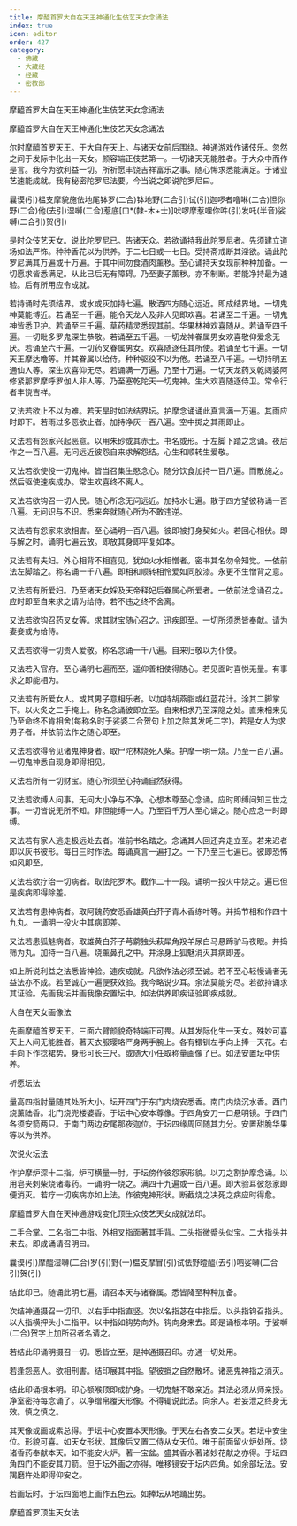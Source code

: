 ```yaml
---
title: 摩醯首罗大自在天王神通化生伎艺天女念诵法
index: true
icon: editor
order: 427
category:
  - 佛藏
  - 大藏经
  - 经藏
  - 密教部
---
```


  摩醯首罗大自在天王神通化生伎艺天女念诵法  

摩醯首罗大自在天王神通化生伎艺天女念诵法  

尔时摩醯首罗天王。于大自在天上。与诸天女前后围绕。神通游戏作诸伎乐。忽然之间于发际中化出一天女。颜容端正伎艺第一。一切诸天无能胜者。于大众中而作是言。我今为欲利益一切。所祈愿丰饶吉祥富乐之事。随心悕求悉能满足。于诸业艺速能成就。我有秘密陀罗尼法要。今当说之即说陀罗尼曰。  

曩谟(引)榅支摩貌施佉地尾钵罗(二合)钵地野(二合引)试(引)迦啰者噜啉(二合)怛你野(二合)他(去引)湿嚩(二合)惹底[口*(隸-木+士)]吠啰摩惹哩你吽(引)发吒(半音)娑嚩(二合引)贺(引)  

是时众伎艺天女。说此陀罗尼已。告诸天众。若欲诵持我此陀罗尼者。先须建立道场如法严饰。种种香花以为供养。于二七日或一七日。受持斋戒断其淫欲。诵此陀罗尼满其万遍或十万遍。于其中间勿食酒肉薰秽。至心诵持天女现前种种加备。一切愿求皆悉满足。从此已后无有障碍。乃至妻子薰秽。亦不制断。若能净持最为速验。后有所用应令成就。  

若持诵时先须结界。或水或灰加持七遍。散洒四方随心远近。即成结界地。一切鬼神莫能博近。若诵至一千遍。能令天龙人及非人见即欢喜。若诵至二千遍。一切鬼神皆悉卫护。若诵至三千遍。草药精灵悉现其前。华果林神欢喜随从。若诵至四千遍。一切毗多罗鬼深生恭敬。若诵至五千遍。一切龙神眷属男女欢喜敬仰爱念无厌。若诵至六千遍。一切药叉眷属男女。欢喜随逐任其所使。若诵至七千遍。一切天王摩达噜等。并其眷属以给侍。种种驱役不以为倦。若诵至八千遍。一切持明五通仙人等。深生欢喜仰无尽。若诵满一万遍。乃至十万遍。一切天龙药叉乾闼婆阿修紧那罗摩呼罗伽人非人等。乃至塞乾陀天一切鬼神。生大欢喜随逐侍卫。常令行者丰饶吉祥。  

又法若欲止不以为难。若天旱时如法结界坛。护摩念诵诵此真言满一万遍。其雨应时即下。若雨过多恶欲止者。加持净灰一百八遍。空中掷之其雨即止。  

又法若有怨家兴起恶意。以用朱砂或其赤土。书名或形。于左脚下踏之念诵。夜后作之一百八遍。无问远近彼怨自来求解怨结。心生和顺转生爱敬。  

又法若欲使役一切鬼神。皆当召集生愍念心。随分饮食加持一百八遍。而散施之。然后驱使速疾成办。常生欢喜终不离人。  

又法若欲钩召一切人民。随心所念无问远近。加持水七遍。散于四方望彼称诵一百八遍。无问识与不识。悉来奔就随心所为不敢违逆。  

又法若有怨家来欲相害。至心诵明一百八遍。彼即被打身契如火。若回心相伏。即与解之时。诵明七遍云放。即放其身即平复如本。  

又法若有夫妇。外心相背不相喜见。犹如火水相憎者。密书其名勿令知觉。一依前法左脚踏之。称名诵一千八遍。即相和顺转相怜爱如同胶漆。永更不生憎背之意。  

又法若有所爱妇。乃至诸天女婇及天帝释妃后眷属心所爱者。一依前法念诵召之。应时即至自来求之请为给侍。若不违之终不舍离。  

又法若欲钩召药叉女等。求其财宝随心召之。迅疾即至。一切所须悉皆奉献。请为妻妾或为给侍。  

又法若欲得一切贵人爱敬。称名念诵一千八遍。自来归敬以为仆使。  

又法若入官府。至心诵明七遍而至。遥仰善相使得随心。若见面时喜悦无量。有事求之即能相为。  

又法若有所爱女人。或其男子意相乐者。以加持胡燕脂或红蓝花汁。涂其二脚掌下。以火炙之二手掩上。称名念诵彼即立至。自来相求乃至深隐之处。直来相来见乃至命终不肯相舍(每称名时于娑婆二合贺句上加之除其发吒二字)。若是女人为求男子者。并依前法作之随心即至。  

又法若欲得令见诸鬼神身者。取尸陀林烧死人柴。护摩一明一烧。乃至一百八遍。一切鬼神悉自现身即得相见。  

又法若所有一切财宝。随心所须至心持诵自然获得。  

又法若欲缚人问事。无问大小净与不净。心想本尊至心念诵。应时即缚问知三世之事。一切皆说无所不知。非但能缚一人。乃至百千万人至心诵之。随心应念一时即缚。  

又法若有家人逃走极远处去者。准前书名踏之。念诵其人回还奔走立至。若来迟者即以灰书彼形。每日三时作法。每诵真言一遍打之。一下乃至三七遍已。彼即恐怖如风即至。  

又法若欲疗治一切病者。取佉陀罗木。截作二十一段。诵明一投火中烧之。遍已但是疾病即得除差。  

又法若有患神病者。取阿魏药安悉香雄黄白芥子青木香练叶等。并捣节相和作四十九丸。一诵明一投火中其病即差。  

又法若患狐魅病者。取雄黄白芥子芎藭独头萩犀角羖羊尿白马悬蹄驴马夜眼。并捣筛为丸。加持一百八遍。烧薰鼻孔之中。并涂身上狐魅消灭其病即差。  

如上所说利益之法悉皆神验。速疾成就。凡欲作法必须至诚。若不至心轻慢诵者无益法亦不成。若至诚心一遍便获效验。我今略说少耳。余法莫能穷尽。若欲持诵求其证验。先画我坛并画我像安置坛中。如法供养即疾证验即疾成就。  

大自在天女画像法  

先画摩醯首罗天王。三面六臂颜貌奇特端正可畏。从其发际化生一天女。殊妙可喜天上人间无能胜者。著天衣服璎珞严身两手腕上。各有镮钏左手向上捧一天花。右手向下作捻裙势。身形可长三尺。或随大小任取称量画像了已。如法安置坛中供养。  

祈愿坛法  

量高四指肘量随其处所大小。坛开四门于东门内烧安悉香。南门内烧沉水香。西门烧薰陆香。北门烧兜楼婆香。于坛中心安本尊像。于四角安刀一口悬明镜。于四门各须安箭两只。于南门两边安尾那夜迦位。于坛四缘周回随其力分。安置甜脆华果等以为供养。  

次说火坛法  

作护摩炉深十二指。炉可横量一肘。于坛傍作彼怨家形貌。以刀之割护摩念诵。以用皂夹刺柴烧诸毒药。一诵明一烧之。满四十九遍或一百八遍。即大验耳彼怨家即便消灭。若疗一切疾病亦如上法。作彼鬼神形状。断截烧之决死之病应时得愈。  

摩醯首罗大自在天神通游戏变化顶生众伎艺天女成就法印。  

二手合掌。二名指二中指。外相叉指面著其手背。二头指微蹙头似宝。二大指头并来去。即成诵请召明曰。  

曩谟(引)摩醯湿嚩(二合)罗(引)野(一)榅支摩冒(引)试佉野曀醯(去引)呬娑嚩(二合引)贺(引)  

结此印已。随诵此明七遍。请召本天与诸眷属。悉皆降至种种加备。  

次结神通摄召一切印。以右手中指直竖。次以名指苾在中指后。以头指钩召指头。以大指横押头小二指甲。以中指如钩势向外。钩向身来去。即是诵根本明。于娑嚩(二合)贺字上加所召者名请之。  

若结此印诵明摄召一切。悉皆立至。是神通摄召印。亦通一切处用。  

若逢怨恶人。欲相刑害。结印展其中指。望彼撝之自然散坏。诸恶鬼神指之消灭。  

结此印诵根本明。印心额喉顶即成护身。一切鬼魅不敢亲近。其法必须从师亲授。净室密持每念诵了。以净缯帛覆天形像。不得辄说此法。向余人。若妄泄之终身无效。慎之慎之。  

其天像或画或素总得。于坛中心安置本天形像。于天左右各安二女天。若坛中安坐位。形貌可喜。如天女形状。其像后又置二侍从女天位。唯于前面留火炉处所。烧诸香药奉献本天。如不能安火炉。著一宝盆。盛其香水著诸妙花献之亦得。于坛四角四门不能安其刀箭。但于坛外画之亦得。唯移镜安于坛内四角。如余部坛法。安羯磨杵处即得仰安之。  

若画坛时。于坛四面地上画作五色云。如捧坛从地踊出势。  

摩醯首罗顶生天女法  
